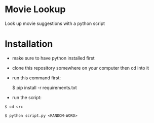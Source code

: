 # Movie Lookup
Look up movie suggestions with a python script

# Installation

  - make sure to have python installed first
  
  - clone this repository somewhere on your computer then cd into it
  
  - run this command first:
  
    $ pip install -r requirements.txt
    
   - run the script:
   
    $ cd src
    
    $ python script.py <RANDOM-WORD>
